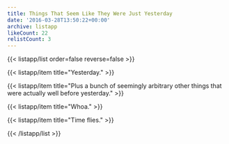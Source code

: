 ```yaml
---
title: Things That Seem Like They Were Just Yesterday
date: '2016-03-28T13:50:22+00:00'
archive: listapp
likeCount: 22
relistCount: 3
---
```



{{< listapp/list order=false reverse=false >}}

   {{< listapp/item title="Yesterday." >}}

   {{< listapp/item title="Plus a bunch of seemingly arbitrary other things that were actually well before yesterday." >}}

   {{< listapp/item title="Whoa." >}}

   {{< listapp/item title="Time flies." >}}

{{< /listapp/list >}}
